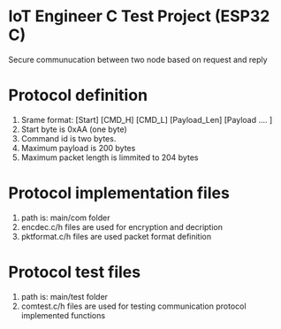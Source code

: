 # IoT Engineer C Test Project (ESP32 C)
Secure communucation between two node based on request and reply 

# Protocol definition
  1) Srame format: 
      [Start] [CMD_H]  [CMD_L] [Payload_Len]  [Payload .... ]
  2) Start byte is 0xAA (one byte)
  3) Command id is two bytes.
  4) Maximum payload is 200 bytes 
  5) Maximum packet length is limmited to 204 bytes

# Protocol implementation files 
  1) path is: main/com folder
  2) encdec.c/h files are used for encryption and decription
  3) pktformat.c/h files are used packet format definition 
  


  # Protocol test files 
  1) path is: main/test folder
  2) comtest.c/h files are used for testing communication protocol implemented functions
 
